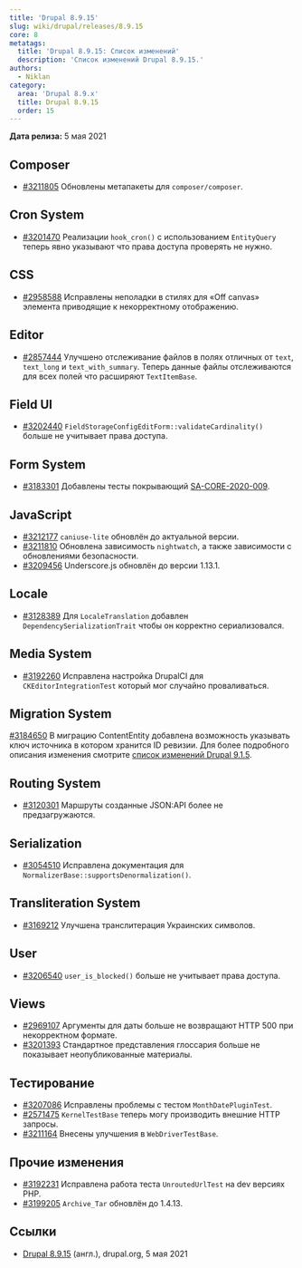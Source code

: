 ```yaml
---
title: 'Drupal 8.9.15'
slug: wiki/drupal/releases/8.9.15
core: 8
metatags:
  title: 'Drupal 8.9.15: Список изменений'
  description: 'Список изменений Drupal 8.9.15.'
authors:
  - Niklan
category:
  area: 'Drupal 8.9.x'
  title: Drupal 8.9.15
  order: 15
---
```


**Дата релиза:** 5 мая 2021

## Composer

- [#3211805](https://www.drupal.org/project/drupal/issues/3211805) Обновлены метапакеты для `composer/composer`. 

## Cron System

- [#3201470](https://www.drupal.org/project/drupal/issues/3201470) Реализации `hook_cron()` с использованием `EntityQuery` теперь явно указывают что права доступа проверять не нужно.

## CSS

- [#2958588](https://www.drupal.org/project/drupal/issues/2958588) Исправлены неполадки в стилях для «Off canvas» элемента приводящие к некорректному отображению.

## Editor

- [#2857444](https://www.drupal.org/project/drupal/issues/2857444) Улучшено отслеживание файлов в полях отличных от `text`, `text_long` и `text_with_summary`. Теперь данные файлы отслеживаются для всех полей что расширяют `TextItemBase`.

## Field UI

- [#3202440](https://www.drupal.org/project/drupal/issues/3202440) `FieldStorageConfigEditForm::validateCardinality()` больше не учитывает права доступа.

## Form System

- [#3183301](https://www.drupal.org/project/drupal/issues/3183301) Добавлены тесты покрывающий [SA-CORE-2020-009](../../../../security/sa-core/2020-009/index.md).

## JavaScript

- [#3212177](https://www.drupal.org/project/drupal/issues/3212177) `caniuse-lite` обновлён до актуальной версии.
- [#3211810](https://www.drupal.org/project/drupal/issues/3211810) Обновлена зависимость `nightwatch`, а также зависимости с обновлениями безопасности.
- [#3209456](https://www.drupal.org/project/drupal/issues/3209456) Underscore.js обновлён до версии 1.13.1.

## Locale

- [#3128389](https://www.drupal.org/project/drupal/issues/3128389) Для `LocaleTranslation` добавлен `DependencySerializationTrait` чтобы он корректно сериализовался.

## Media System

- [#3192260](https://www.drupal.org/project/drupal/issues/3192260) Исправлена настройка DrupalCI для `CKEditorIntegrationTest` который мог случайно проваливаться.

## Migration System

[#3184650](https://www.drupal.org/project/drupal/issues/3184650) В миграцию ContentEntity добавлена возможность указывать ключ источника в котором хранится ID ревизии. Для более подробного описания изменения смотрите [список изменений Drupal 9.1.5](../../../9/9.1.x/9.1.5/index.md).

## Routing System

- [#3120301](https://www.drupal.org/project/drupal/issues/3120301) Маршруты созданные JSON:API более не предзагружаются.

## Serialization

- [#3054510](https://www.drupal.org/project/drupal/issues/3054510) Исправлена документация для `NormalizerBase::supportsDenormalization()`.

## Transliteration System

- [#3169212](https://www.drupal.org/project/drupal/issues/3169212) Улучшена транслитерация Украинских символов.

## User

- [#3206540](https://www.drupal.org/project/drupal/issues/3206540) `user_is_blocked()` больше не учитывает права доступа.

## Views

- [#2969107](https://www.drupal.org/project/drupal/issues/2969107) Аргументы для даты больше не возвращают HTTP 500 при некорректном формате.
- [#3201393](https://www.drupal.org/project/drupal/issues/3201393) Стандартное представления глоссария больше не показывает неопубликованные материалы.

## Тестирование

- [#3207086](https://www.drupal.org/project/drupal/issues/3207086) Исправлены проблемы с тестом `MonthDatePluginTest`.
- [#2571475](https://www.drupal.org/project/drupal/issues/2571475) `KernelTestBase` теперь могу производить внешние HTTP запросы.
- [#3211164](https://www.drupal.org/project/drupal/issues/3211164) Внесены улучшения в `WebDriverTestBase`.

## Прочие изменения

- [#3192231](https://www.drupal.org/project/drupal/issues/3192231) Исправлена работа теста `UnroutedUrlTest` на dev версиях PHP.
- [#3199205](https://www.drupal.org/project/drupal/issues/3199205) `Archive_Tar` обновлён до 1.4.13.

## Ссылки

- [Drupal 8.9.15](https://www.drupal.org/project/drupal/releases/8.9.15) (англ.), drupal.org, 5 мая 2021